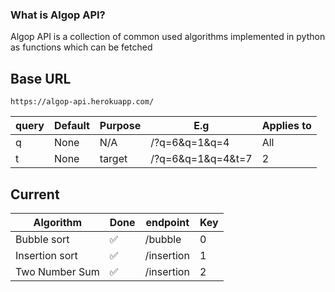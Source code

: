 ### What is Algop API?

Algop API is a collection of common used algorithms implemented in python as functions which can be fetched

## Base URL

    https://algop-api.herokuapp.com/

| query | Default | Purpose | E.g               | Applies to |
| ----- | ------- | ------- | ----------------- | ---------- |
| q     | None    | N/A     | /?q=6&q=1&q=4     | All        |
| t     | None    | target  | /?q=6&q=1&q=4&t=7 | 2          |

## Current

| Algorithm      | Done | endpoint   | Key |
| -------------- | ---- | ---------- | --- |
| Bubble sort    | ✅   | /bubble    | 0   |
| Insertion sort | ✅   | /insertion | 1   |
| Two Number Sum | ✅   | /insertion | 2   |
